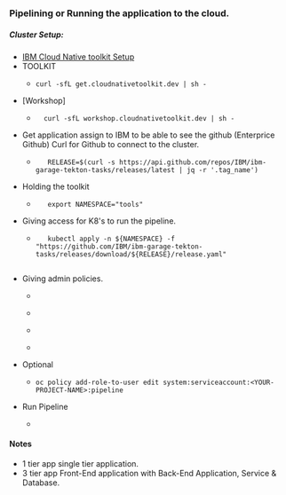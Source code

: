 ### Pipelining or Running the application to the cloud.
##### Cluster Setup:
- [IBM Cloud Native toolkit Setup ](https://cloudnativetoolkit.dev/resources/workshop/setup/)
- TOOLKIT 
   -  ```
      curl -sfL get.cloudnativetoolkit.dev | sh -
- [Workshop]
  - ```
      curl -sfL workshop.cloudnativetoolkit.dev | sh -

* Get application assign to IBM to be able to see the github (Enterprice Github) Curl for Github to connect to the cluster.
  - ```
       RELEASE=$(curl -s https://api.github.com/repos/IBM/ibm-garage-tekton-tasks/releases/latest | jq -r '.tag_name')

* Holding the toolkit
  - ```
       export NAMESPACE="tools"

* Giving access for K8's to run the pipeline.
  - ```
       kubectl apply -n ${NAMESPACE} -f "https://github.com/IBM/ibm-garage-tekton-tasks/releases/download/${RELEASE}/release.yaml"
   
* Giving admin policies.
  - ```oc adm policy add-scc-to-user anyuid system:serviceaccount:tekton-pipelines:tekton-pipelines-controller
      
  - ```oc adm policy add-scc-to-user anyuid system:serviceaccount:tekton-pipelines:tekton-pipelines-webhook
  - ```oc adm policy add-scc-to-user privileged -z pipeline
  - ```oc adm policy add-role-to-user edit -z pipeline

* Optional
  - ```oc policy add-role-to-user edit system:serviceaccount:<YOUR-PROJECT-NAME>:pipeline```
   
* Run Pipeline
  - ```oc pipeline

#### Notes
* 1 tier app single tier application.
* 3 tier app Front-End application with Back-End Application, Service & Database.

